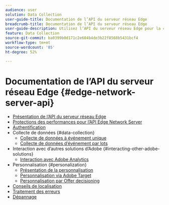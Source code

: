 ```yaml
---
audience: user
solution: Data Collection
user-guide-title: Documentation de l’API du serveur réseau Edge
breadcrumb-title: Documentation de l’API du serveur réseau Edge
user-guide-description: Utilisez l’API du serveur réseau Edge pour la collecte de données, la personnalisation, la publicité et les cas d’utilisation marketing avec les services Experience Cloud ou Experience Platform Edge.
feature: Data Collection
source-git-commit: ba0399b0d171c2e604b4de3b22f8568b5431bcf4
workflow-type: tm+mt
source-wordcount: '85'
ht-degree: 52%

---
```



# Documentation de l’API du serveur réseau Edge {#edge-network-server-api}


* [Présentation de l’API du serveur réseau Edge](overview.md)
* [Protections des performances pour l’API Edge Network Server](guardrails.md)
* [Authentification](authentication.md)
* Collecte de données {#data-collection}
   * [Collecte de données à événement unique](interactive-data-collection.md)
   * [Collecte de données d’événement par lots](non-interactive-data-collection.md)
* Interaction avec d’autres solutions d’Adobe {#interacting-other-adobe-solutions}
   * [Interaction avec Adobe Analytics](interacting-adobe-analytics.md)
* Personnalisation {#personalization}
   * [Présentation de la personnalisation](personalization-overview.md)
   * [Personnalisation via Adobe Target](personalization-target.md)
   * [Personnalisation par Offer decisioning](personalization-offer-decisioning.md)
* [Conseils de localisation](location-hints.md)
* [Traitement des erreurs](error-handling.md)
* [Dépannage](troubleshooting.md)